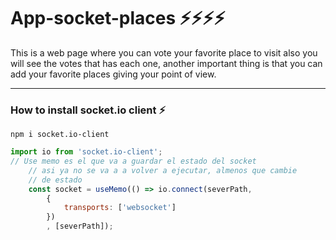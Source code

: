 
# App-socket-places :zap::zap::zap::zap:

This is a web page where you can vote your favorite place to visit also you will see the votes that has each one, another important thing is that you can add your favorite places giving your point of view.

---

### How to install socket.io client :zap:

```
npm i socket.io-client
```

```javascript
import io from 'socket.io-client';
// Use memo es el que va a guardar el estado del socket
    // asi ya no se va a a volver a ejecutar, almenos que cambie
    // de estado
    const socket = useMemo(() => io.connect(severPath,
        {
            transports: ['websocket']
        })
        , [severPath]);
```
